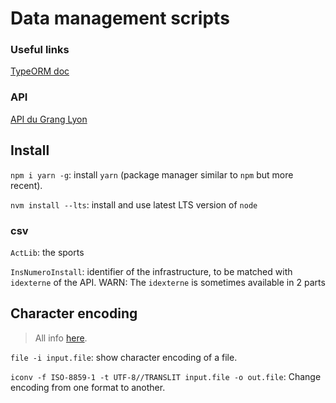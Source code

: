 # Data management scripts

### Useful links

[TypeORM doc](https://typeorm.io/)

### API

[API du Grang Lyon](https://data.grandlyon.com/jeux-de-donnees/equipements-sportifs-metropole-lyon-point-interet/api)

## Install

`npm i yarn -g`: install `yarn` (package manager similar to `npm` but more recent).

`nvm install --lts`: install and use latest LTS version of `node`

### csv

`ActLib`: the sports

`InsNumeroInstall`: identifier of the infrastructure, to be matched with `idexterne` of the API. WARN: The `idexterne` is sometimes available in 2 parts

## Character encoding

> All info [here](https://www.tecmint.com/convert-files-to-utf-8-encoding-in-linux/).

`file -i input.file`: show character encoding of a file.

`iconv -f ISO-8859-1 -t UTF-8//TRANSLIT input.file -o out.file`: Change encoding from one format to another.
